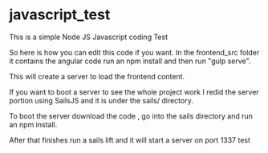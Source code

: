 # javascript_test
This is a simple Node JS Javascript coding Test




So here is how you can edit this code if you want.  In the frontend_src folder it contains the angular code run an npm install and then run "gulp serve".

This will create a server to load the frontend content.


If you want to boot a server to see the whole project work I redid the server portion using SailsJS and it is under the sails/ directory. 

To boot the server download the code , go into the sails directory and run an npm install. 

After that finishes run a sails lift and it will start a server on port 1337
test